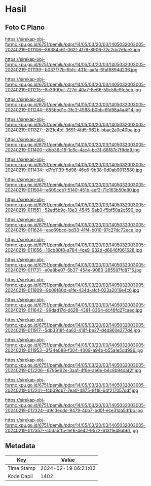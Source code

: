 # Hasil

## Foto C Plano

https://sirekap-obj-formc.kpu.go.id/6751/pemilu/pdpr/14/05/03/20/03/1405032003005-20240219-011106--86384c61-062f-4f79-8906-72c2dc2e1ce2.jpg

https://sirekap-obj-formc.kpu.go.id/6751/pemilu/pdpr/14/05/03/20/03/1405032003005-20240219-011139--b037f77b-6bfc-431c-aafa-6faf8894d236.jpg

https://sirekap-obj-formc.kpu.go.id/6751/pemilu/pdpr/14/05/03/20/03/1405032003005-20240219-011215--8c3900cf-727d-40a7-8e66-59c58e9fc5eb.jpg

https://sirekap-obj-formc.kpu.go.id/6751/pemilu/pdpr/14/05/03/20/03/1405032003005-20240219-011244--655bbd1c-3fc3-4988-b0bb-6fd98a4a4f14.jpg

https://sirekap-obj-formc.kpu.go.id/6751/pemilu/pdpr/14/05/03/20/03/1405032003005-20240219-011327--2f21e4bf-3691-4fd5-962b-bbae2a0e40ba.jpg

https://sirekap-obj-formc.kpu.go.id/6751/pemilu/pdpr/14/05/03/20/03/1405032003005-20240219-011400--dbb36c18-1c8c-4ac4-bc3f-68f87c7f9dd9.jpg

https://sirekap-obj-formc.kpu.go.id/6751/pemilu/pdpr/14/05/03/20/03/1405032003005-20240219-011434--d7fe1139-5d96-46c6-9b38-0d0ab9013580.jpg

https://sirekap-obj-formc.kpu.go.id/6751/pemilu/pdpr/14/05/03/20/03/1405032003005-20240219-011504--e609ccb1-5140-451b-aef3-71c163b50e80.jpg

https://sirekap-obj-formc.kpu.go.id/6751/pemilu/pdpr/14/05/03/20/03/1405032003005-20240219-011551--52ed5b9c-18e3-4545-9ab0-f5bf50a2c590.jpg

https://sirekap-obj-formc.kpu.go.id/6751/pemilu/pdpr/14/05/03/20/03/1405032003005-20240219-011624--eac69bcd-bd33-41f4-b010-97c27dc72ece.jpg

https://sirekap-obj-formc.kpu.go.id/6751/pemilu/pdpr/14/05/03/20/03/1405032003005-20240219-011656--16cb80f8-a784-4ce9-932d-d6646f061628.jpg

https://sirekap-obj-formc.kpu.go.id/6751/pemilu/pdpr/14/05/03/20/03/1405032003005-20240219-011731--e0e8be07-6b37-454e-9083-285587fd8715.jpg

https://sirekap-obj-formc.kpu.go.id/6751/pemilu/pdpr/14/05/03/20/03/1405032003005-20240219-011809--9b08f80d-e1fe-434d-afcf-023a2016e4c6.jpg

https://sirekap-obj-formc.kpu.go.id/6751/pemilu/pdpr/14/05/03/20/03/1405032003005-20240219-011842--99dad17d-d628-4381-8364-dc48fd27caed.jpg

https://sirekap-obj-formc.kpu.go.id/6751/pemilu/pdpr/14/05/03/20/03/1405032003005-20240219-011917--5db3318f-4a62-418f-be27-d4d860e277d4.jpg

https://sirekap-obj-formc.kpu.go.id/6751/pemilu/pdpr/14/05/03/20/03/1405032003005-20240219-011953--3f24e088-f304-4009-a94b-b55a1e5dd996.jpg

https://sirekap-obj-formc.kpu.go.id/6751/pemilu/pdpr/14/05/03/20/03/1405032003005-20240219-012206--6795e92e-3aa1-4f6e-ae6e-b4c8b94daf2f.jpg

https://sirekap-obj-formc.kpu.go.id/6751/pemilu/pdpr/14/05/03/20/03/1405032003005-20240219-012241--f4b09db7-7ea0-4875-8f18-64f217057ddf.jpg

https://sirekap-obj-formc.kpu.go.id/6751/pemilu/pdpr/14/05/03/20/03/1405032003005-20240219-012324--d9c3ecdd-9479-4bb7-bd0f-ece31da5dfbb.jpg

https://sirekap-obj-formc.kpu.go.id/6751/pemilu/pdpr/14/05/03/20/03/1405032003005-20240219-012357--c03a5ff5-1ef6-4e42-9572-613f1e49ab61.jpg


## Metadata

| Key        | Value               |
| ---------- | ------------------- |
| Time Stamp | 2024-02-19 06:21:02 |
| Kode Dapil | 1402                |



